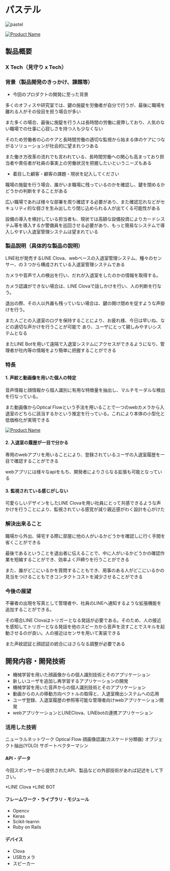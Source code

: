 # パステル
![pastel](top.png "pastel")

[![Product Name](image.jpg)](https://youtu.be/f9tyz49SWIQk)

## 製品概要
### X Tech（見守り x Tech）

### 背景（製品開発のきっかけ、課題等）
- 今回のプロダクトの開発に至った背景

多くのオフィスや研究室では、鍵の施錠を労働者が自分で行うが、最後に職場を離れる人がその役目を担う場合が多い

また多くの場合、最後に施錠を行う人は長時間の労働に疲弊しており、人気のない職場での仕事に心寂しさを持つ人も少なくない

そのため労働者の心のケアと長時間労働の適切な監視から始まる体のケアにつながるソリューションが社会的に望まれつつある

また働き方改革の流れでも言われている、長時間労働への関心も高まっており担当者や責任者が社員の事実上の労働状況を把握したいというニーズもある


- 着目した顧客・顧客の課題・現状を記入してください

職場の施錠を行う場合、誰がいま職場に残っているのかを確認し、鍵を閉めるかどうかの判断をすることがある

広い職場であれば様々な部署を周り確認する必要があり、また確認忘れなどがセキュリティ的な弱さを生み出したり閉じ込められる人が出てくる可能性がある

設備の導入を検討している担当者も、現状では高額な設備投資によりカードシステム等を導入するか警備員を巡回させる必要があり、もっと簡易なシステムで導入しやすい入退室管理システムは望まれている


### 製品説明（具体的な製品の説明）
LINE社が発売するLINE Clova、webベースの入退室管理システム、種々のセンサー、の３つから構成されている入退室管理システムである

カメラや音声で人の検出を行い、だれが入退室をしたのかの情報を取得する。

カメラ認識ができない場合は、LINE Clovaで話しかけを行い、人の判断を行なう。

退出の際、その人以外誰も残っていない場合は、鍵の開け閉めを促すような声掛けを行う。

また人ごとの入退室のログを保持することにより、お疲れ様、今日は早いね、などの適切な声かけを行うことが可能で
あり、ユーザにとって親しみやすいシステムとなる

またLINE Botを用いて遠隔で入退室システムにアクセスができるようになり、管理者が社内等の情報をより簡単に把握することができる


### 特長

#### 1. 声紋と動画像を用いた個人の特定
音声情報と顔情報から個人識別に有用な特徴量を抽出し、マルチモーダルな検出を行なっている。

また動画像からOptical Flowという手法を用いることで一つのwebカメラから入退室のどちらに該当するかという推定を行っている。これにより本体の小型化と低価格化が実現できる

[![Product Name](image2.png)](https://youtu.be/dreP7OZe50g)

#### 2. 入退室の履歴が一目で分かる
専用のwebアプリを用いることにより、登録されているユーザの入退室履歴を一目で確認することができる

webアプリには様々なapiをもち、開発者によりさらなる拡張も可能となっている

#### 3. 監視されている感じがしない
可愛らしいデザインをしたLINE Clovaを用い社員にとって共感できるような声かけを行うことにより、監視されている感覚が減り親近感がわく設計を心がけた

### 解決出来ること

職場から外出、帰宅する際に部屋に他の人がいるかどうかを確認しに行く手間を省くことができる

最後であるということを退出者に伝えることで、中に人がいるかどうかの確認作業を短縮することができ、効率よく戸締りを行うことができる

また、誰がどこにいるかを質問することもでき、用事のある人がどこにいるかの見当をつけることもできコンタクトコストを減少させることができる

### 今後の展望
不審者の出現を写真として管理者や、社員のLINEへ通知するような拡張機能を追加することができる。

その場合LINE Clovaはトリガーとなる発話が必要である。そのため、人の接近を感知してトリガーとなる発話を他のスピーカから音声を流すことでスキルを起動させるのが良い。人の接近はセンサを用いて実装できる

また声紋認証と顔認証の統合にはさらなる調整が必要である


## 開発内容・開発技術

* 機械学習を用いた顔画像からの個人識別技術とそのアプリケーション
* 新しいユーザを追加し再学習するアプリケーションの開発
* 機械学習を用いた音声からの個人識別技術とそのアプリケーション
* 動画からの人の移動方向ベクトルの取得と、入退室検出システムへの応用
* ユーザ登録、入退室履歴の参照等可能な管理者向けwebアプリケーション開発
* webアプリケーションとLINEClova、LINEbotの連携アプリケーション


### 活用した技術
ニューラルネットワーク
Optical Flow
顔画像認識(カスケード分類器)
オブジェクト抽出(YOLO)
サポートベクターマシン

#### API・データ
今回スポンサーから提供されたAPI、製品などの外部技術があれば記述をして下さい。

*LINE Clova
*LINE BOT


#### フレームワーク・ライブラリ・モジュール
* Opencv
* Keras
* Scikit-learnn
* Ruby on Rails

#### デバイス
* Clova
* USBカメラ
* スピーカー
